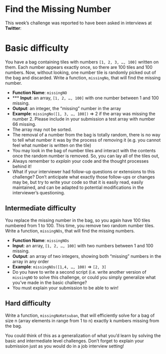 # Find the Missing Number

This week’s challenge was reported to have been asked in interviews at **Twitter**:

# Basic difficulty

You have a bag containing tiles with numbers `[1, 2, 3, …, 100]` written on them. Each number appears exactly once, so there are 100 tiles and 100 numbers. Now, without looking, one number tile is randomly picked out of the bag and discarded. Write a function, `missingNo`, that will find the missing number.

* **Function Name**: `missingNO`
* *** **Input**: an array, `[1, 2, …, 100]` with one number between 1 and 100 missing.
* **Output**: an integer, the “missing” number in the array
* **Example**: `missingNo([1, 3, …, 100])` => 2 if the array was missing the number 2. Please include in your submission a test array with number 66 missing.
* The array may not be sorted.
* The removal of a number from the bag is totally random, there is no way to tell what number it was by the process of removing it (e.g. you cannot feel what number is written on the tile)
* You may look in the bag of number tiles and interact with the contents once the random number is removed. So, you can lay all of the tiles out,
* Always remember to *explain* your code and the thought processes behind it!
* What if your interviewer had follow-up questions or extensions to this challenge? Don’t anticipate what exactly those follow-ups or changes may be, but try to write your code so that it is easily read, easily maintained, and can be adapted to potential modifications in the interviewer’s questioning.

## Intermediate difficulty

You replace the missing number in the bag, so you again have 100 tiles numbered from 1 to 100. This time, you remove two random number tiles. Write a function, `missingNOs`, that will find the missing numbers.

* **Function Name**: `missingNOs`
* **Input**: an array, `[1, 2, …, 100]` with two numbers between 1 and 100 missing.
* **Output**: an array of two integers, showing both “missing” numbers in the array in any order
* **Example**: `missingNOs([1,4, …, 100)` => `[2, 3]`
* Do you have to write a second script (i.e. write another version of `missingNO` to solve this challenge, or could you simply generalize what you’ve made in the basic challenge?
* You must explain your submission to be able to win!

## Hard difficulty

Write a function, `missingNoKetsuban`, that will efficiently solve for a bag of size n (array elements in range from 1 to n) exactly k numbers missing from the bag.

You could think of this as a generalization of what you’d learn by solving the basic and intermediate level challenges.
Don’t forget to explain your submission just as you would do in a job interview setting!
